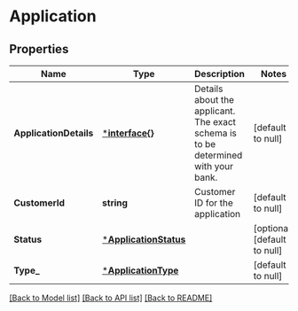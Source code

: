 # Application

## Properties
Name | Type | Description | Notes
------------ | ------------- | ------------- | -------------
**ApplicationDetails** | [***interface{}**](interface{}.md) | Details about the applicant. The exact schema is to be determined with your bank. | [default to null]
**CustomerId** | **string** | Customer ID for the application | [default to null]
**Status** | [***ApplicationStatus**](application_status.md) |  | [optional] [default to null]
**Type_** | [***ApplicationType**](application_type.md) |  | [default to null]

[[Back to Model list]](../README.md#documentation-for-models) [[Back to API list]](../README.md#documentation-for-api-endpoints) [[Back to README]](../README.md)


